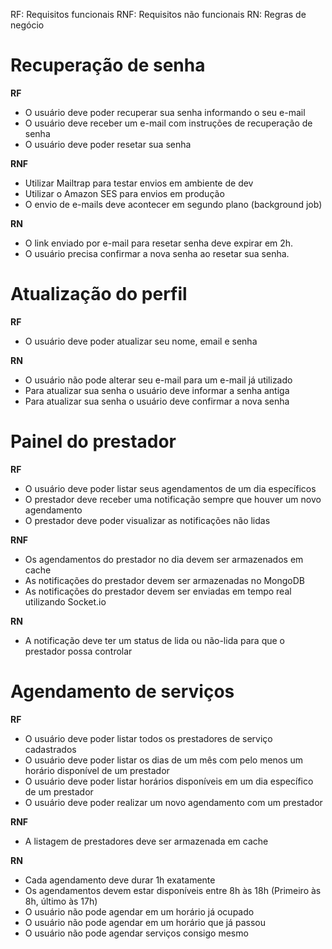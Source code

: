 RF: Requisitos funcionais
RNF: Requisitos não funcionais
RN: Regras de negócio

# Recuperação de senha

**RF**

- O usuário deve poder recuperar sua senha informando o seu e-mail
- O usuário deve receber um e-mail com instruções de recuperação de senha
- O usuário deve poder resetar sua senha

**RNF** 

- Utilizar Mailtrap para testar envios em ambiente de dev
- Utilizar o Amazon SES para envios em produção
- O envio de e-mails deve acontecer em segundo plano (background job)

**RN** 

- O link enviado por e-mail para resetar senha deve expirar em 2h.
- O usuário precisa confirmar a nova senha ao resetar sua senha.

# Atualização do perfil

**RF**

- O usuário deve poder atualizar seu nome, email e senha

**RN**

- O usuário não pode alterar seu e-mail para um e-mail já utilizado
- Para atualizar sua senha o usuário deve informar a senha antiga
- Para atualizar sua senha o usuário deve confirmar a nova senha

# Painel do prestador

**RF**

- O usuário deve poder listar seus agendamentos de um dia específicos
- O prestador deve receber uma notificação sempre que houver um novo agendamento
- O prestador deve poder visualizar as notificações não lidas

**RNF**

- Os agendamentos do prestador no dia devem ser armazenados em cache
- As notificações do prestador devem ser armazenadas no MongoDB
- As notificações do prestador devem ser enviadas em tempo real utilizando Socket.io

**RN**

- A notificação deve ter um status de lida ou não-lida para que o prestador possa controlar

# Agendamento de serviços

**RF**

- O usuário deve poder listar todos os prestadores de serviço cadastrados
- O usuário deve poder listar os dias de um mês com pelo menos um horário disponível de um prestador
- O usuário deve poder listar horários disponíveis em um dia específico de um prestador
- O usuário deve poder realizar um novo agendamento com um prestador

**RNF**

- A listagem de prestadores deve ser armazenada em cache

**RN**

- Cada agendamento deve durar 1h exatamente
- Os agendamentos devem estar disponíveis  entre 8h às 18h (Primeiro às 8h, último às 17h)
- O usuário não pode agendar em um horário já ocupado
- O usuário não pode agendar em um horário que já passou
- O usuário não pode agendar serviços consigo mesmo